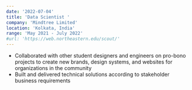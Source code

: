 ```yaml
---
date: '2022-07-04'
title: 'Data Scientist '
company: 'Mindtree Limited'
location: 'Kolkata, India'
range: 'May 2021 - July 2022'
#url: 'https://web.northeastern.edu/scout/'
---
```


- Collaborated with other student designers and engineers on pro-bono projects to create new brands, design systems, and websites for organizations in the community
- Built and delivered technical solutions according to stakeholder business requirements
